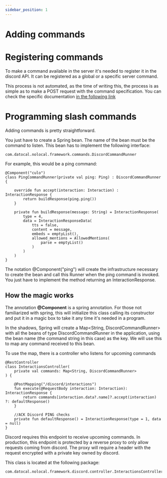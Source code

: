 ```yaml
---
sidebar_position: 1
---
```


# Adding commands

# Registering commands
To make a command available in the server it's needed to register it in the discord API.
It can be registered as a global or a specific server command.

This process is not automated, as the time of writing this, the process is as simple as to make a POST request with the 
command specification. You can check the specific documentation [in the following link](https://discord.com/developers/docs/interactions/application-commands#slash-commands)

# Programming slash commands

Adding commands is pretty straightforward.

You just have to create a Spring bean. The name of the bean must be the command to listen.
This bean has to implement the following interface:

    com.datocal.nolocal.framework.commands.DiscordCommandRunner

For example, this would be a ping command:

    @Component("culo")
    class PingCommandRunner(private val ping: Ping) : DiscordCommandRunner {

        override fun accept(interaction: Interaction) : InteractionResponse {
            return buildResponse(ping.ping())
        }
    
        private fun buildResponse(message: String) = InteractionResponse(
            type = 4,
            data = InteractionResponseData(
                tts = false,
                content = message,
                embeds = emptyList(),
                allowed_mentions = AllowedMentions(
                    parse = emptyList()
                )
            )
        )
    }

    
The notation @Component("ping") will create the infrastructure necessary to create the bean and call this Runner when the 
ping command is invoked. You just have to implement the method returning an InteractionResponse.

## How the magic works

The annotation **@Component** is a spring annotation. For those not familiarized with spring, this will initialize this class
calling its constructor and put it in a magic box to take it any time it's needed in a program.

In the shadows, Spring will create a Map<String, DiscordCommandRunner> with all the beans of type DiscordCommandRunner 
in the application, using the bean name (the command string in this case) as the key. We will use this to map any 
command received to this bean.

To use the map, there is a controller who listens for upcoming commands


    @RestController
    class InteractionsController(
        private val commands: Map<String, DiscordCommandRunner>
    ) {
    
        @PostMapping("/discord/interactions")
        fun execute(@RequestBody interaction: Interaction): InteractionResponse {
            return commands[interaction.data?.name]?.accept(interaction) ?: defaultResponse()
        }
    
        //ACK Discord PING checks
        private fun defaultResponse() = InteractionResponse(type = 1, data = null)
    }

Discord requires this endpoint to receive upcoming commands. In production, this endpoint is protected by a reverse proxy
to only allow requests coming from discord. The proxy will require a header with the request encrypted with a private 
key owned by discord.

This class is located at the following package:
    
    com.datocal.nolocal.framework.discord.controller.InteractionsController